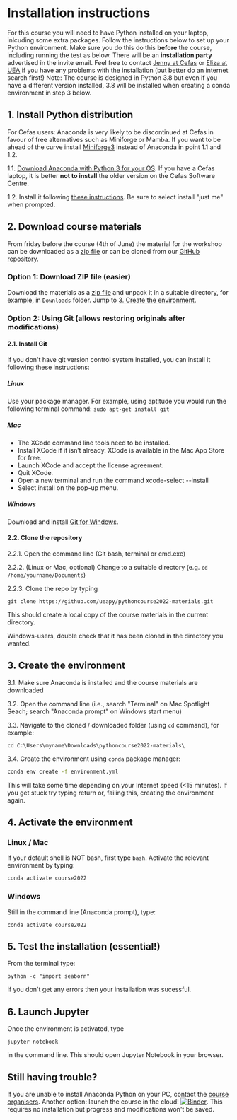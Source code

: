 # Installation instructions

For this course you will need to have Python installed on your laptop, inlcuding some extra packages. Follow the instructions below to set up your Python environment. Make sure you do this do this **before** the course, including running the test as below. There will be an **installation party** advertised in the invite email.
Feel free to contact [Jenny at Cefas](mailto:jennifer.graham@cefas.co.uk) or [Eliza at UEA](mailto:e.karlowska@uea.ac.uk) if you have any problems with the installation (but better do an internet search first!)
Note: The course is designed in Python 3.8 but even if you have a different version installed, 3.8 will be installed when creating a conda environment in step 3 below.

## 1. Install Python distribution

For Cefas users: Anaconda is very likely to be discontinued at Cefas in favour of free alternatives such as Miniforge or Mamba. If you want to be ahead of the curve install [Miniforge3](https://github.com/conda-forge/miniforge) instead of Anaconda in point 1.1 and 1.2.

1.1. [Download Anaconda with Python 3 for your OS](https://www.anaconda.com/download/). If you have a Cefas laptop, it is better **not to install** the older version on the Cefas Software Centre.

1.2. Install it following [these instructions](https://docs.anaconda.com/anaconda/install/). Be sure to select install "just me" when prompted.

## 2. Download course materials
From friday before the course (4th of June) the material for the workshop can be downloaded as a [zip file](https://github.com/ueapy/pythoncourse2021-materials/archive/master.zip) or can be cloned from our [GitHub repository](https://github.com/ueapy/pythoncourse2021-materials). 


### Option 1: Download ZIP file (easier)
Download the materials as a [zip file](https://github.com/ueapy/pythoncourse2021-materials/archive/master.zip) and unpack it in a suitable directory, for example, in `Downloads` folder. Jump to [3. Create the environment](installation.md#3.-Create-the-environment).

### Option 2: Using Git (allows restoring originals after modifications)
#### 2.1. Install Git
If you don't have git version control system installed, you can install it following these instructions:
##### Linux
Use your package manager. For example, using aptitude you would run the following terminal command: `sudo apt-get install git`
##### Mac
* The XCode command line tools need to be installed.
* Install XCode if it isn’t already. XCode is available in the Mac App Store for free.
* Launch XCode and accept the license agreement.
* Quit XCode.
* Open a new terminal and run the command xcode-select --install
* Select install on the pop-up menu.
##### Windows
Download and install [Git for Windows](https://git-scm.com/downloads).

#### 2.2. Clone the repository
2.2.1. Open the command line (Git bash, terminal or cmd.exe)

2.2.2. (Linux or Mac, optional) Change to a suitable directory (e.g. `cd /home/yourname/Documents`)

2.2.3. Clone the repo by typing

```
git clone https://github.com/ueapy/pythoncourse2022-materials.git
```
This should create a local copy of the course materials in the current directory.

Windows-users, double check that it has been cloned in the directory you wanted.


## 3. Create the environment
3.1. Make sure Anaconda is installed and the course materials are downloaded

3.2. Open the command line (i.e., search "Terminal" on Mac Spotlight Seach; search "Anaconda prompt" on Windows start menu)

3.3. Navigate to the cloned / downloaded folder (using `cd` command), for example:

```
cd C:\Users\myname\Downloads\pythoncourse2022-materials\
```

3.4. Create the environment using `conda` package manager:

```bash
conda env create -f environment.yml
```
This will take some time depending on your Internet speed (<15 minutes).
If you get stuck try typing return or, failing this, creating the environment again.

## 4. Activate the environment
### Linux / Mac
If your default shell is NOT bash, first type `bash`. Activate the relevant environment by typing:
```bash
conda activate course2022
```
### Windows
Still in the command line (Anaconda prompt), type:
```
conda activate course2022
```

## 5. Test the installation (essential!)
From the terminal type:
```
python -c "import seaborn"
```
If you don't get any errors then your installation was sucessful.

## 6. Launch Jupyter
Once the environment is activated, type 
```
jupyter notebook
```
in the command line. This should open Jupyter Notebook in your browser. 

## Still having trouble?
If you are unable to install Anaconda Python on your PC, contact the [course organisers](index.md#registration-and-enquiries).
Another option: launch the course in the cloud! [![Binder](http://mybinder.org/badge.svg)](http://mybinder.org:/repo/ueapy/pythoncourse2022-materials). This requires no installation but progress and modifications won't be saved.
